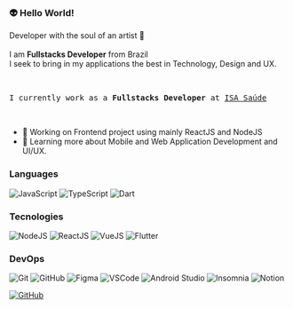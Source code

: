 
### 👽 Hello World!

Developer with the soul of an artist 🎨<br/><br/>
I am <b>Fullstacks Developer</b> from Brazil<br/>
I seek to bring in my applications the best in Technology, Design and UX.

<br>
<pre>I currently work as a <b>Fullstacks Developer</b> at <a href="#">ISA Saúde</a></pre>
<br>

- 💼  Working on Frontend project using mainly ReactJS and NodeJS
- 🌱  Learning more about Mobile and Web Application Development and UI/UX.

<!-- ### ⚔️ Skills -->

### Languages
  
<!--   ![HTML](https://img.shields.io/badge/-HTML-333333?style=flat&logo=HTML5&logoColor=E34F26) -->
<!--   ![CSS](https://img.shields.io/badge/-CSS-333333?style=flat&logo=CSS3&logoColor=1572B6) -->
  ![JavaScript](https://img.shields.io/badge/-JavaScript-333333?style=flat&logo=Javascript&logoColor=F7DF1E)
  ![TypeScript](https://img.shields.io/badge/-TypeScript-333333?style=flat&logo=Typescript&logoColor=3178C6)
  ![Dart](https://img.shields.io/badge/-Dart-333333?style=flat&logo=Dart&logoColor=0175C2)
<!--   ![PHP](https://img.shields.io/badge/-PHP-333333?style=flat&logo=PHP&logoColor=777BB4) -->
  
### Tecnologies

  ![NodeJS](https://img.shields.io/badge/-NodeJS-333333?style=flat&logo=Node.Js&logoColor=339933)
  ![ReactJS](https://img.shields.io/badge/-ReactJS-333333?style=flat&logo=React&logoColor=61DBFB)
  ![VueJS](https://img.shields.io/badge/-VueJS-333333?style=flat&logo=Vue.Js&logoColor=4FC08D)
  ![Flutter](https://img.shields.io/badge/-Flutter-333333?style=flat&logo=Flutter&logoColor=45D1FD)
<!-- ![Laravel](https://img.shields.io/badge/-Laravel-333333?style=flat&logo=Laravel&logoColor=FF2D20) -->
<!-- ![SASS](https://img.shields.io/badge/-SASS-333333?style=flat&logo=SASS&logoColor=CC6699) -->
    
### DevOps
  
  ![Git](https://img.shields.io/badge/-Git-333333?style=flat&logo=git&logoColor=F05032)
  ![GitHub](https://img.shields.io/badge/-GitHub-333333?style=flat&logo=github&logoColor=FFFFFF)
  ![Figma](https://img.shields.io/badge/-Figma-333333?style=flat&logo=Figma&logoColor=F24E1E)
  ![VSCode](https://img.shields.io/badge/-VSCode-333333?style=flat&logo=vscode&logoColor=007ACC)
  ![Android Studio](https://img.shields.io/badge/-Android%20Studio-333333?style=flat&logo=android-studio&logoColor=3DDC84)
  ![Insomnia](https://img.shields.io/badge/-Insomnia-333333?style=flat&logo=Insomnia&logoColor=5849BE)
  ![Notion](https://img.shields.io/badge/-Notion-333333?style=flat&logo=Notion&logoColor=FFFFFF)


[![GitHub]( https://img.shields.io/github/followers/brsHUnterX?label=Seguir&style=social)](https://github.com/brsHunterX)
